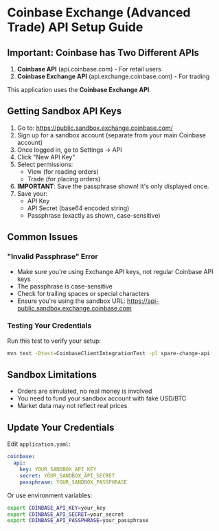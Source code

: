 # Coinbase Exchange (Advanced Trade) API Setup Guide

## Important: Coinbase has Two Different APIs

1. **Coinbase API** (api.coinbase.com) - For retail users
2. **Coinbase Exchange API** (api.exchange.coinbase.com) - For trading

This application uses the **Coinbase Exchange API**.

## Getting Sandbox API Keys

1. Go to: https://public.sandbox.exchange.coinbase.com/
2. Sign up for a sandbox account (separate from your main Coinbase account)
3. Once logged in, go to Settings → API
4. Click "New API Key"
5. Select permissions:
   - View (for reading orders)
   - Trade (for placing orders)
6. **IMPORTANT**: Save the passphrase shown! It's only displayed once.
7. Save your:
   - API Key
   - API Secret (base64 encoded string)
   - Passphrase (exactly as shown, case-sensitive)

## Common Issues

### "Invalid Passphrase" Error
- Make sure you're using Exchange API keys, not regular Coinbase API keys
- The passphrase is case-sensitive
- Check for trailing spaces or special characters
- Ensure you're using the sandbox URL: https://api-public.sandbox.exchange.coinbase.com

### Testing Your Credentials

Run this test to verify your setup:
```bash
mvn test -Dtest=CoinbaseClientIntegrationTest -pl spare-change-api
```

## Sandbox Limitations

- Orders are simulated, no real money is involved
- You need to fund your sandbox account with fake USD/BTC
- Market data may not reflect real prices

## Update Your Credentials

Edit `application.yaml`:
```yaml
coinbase:
  api:
    key: YOUR_SANDBOX_API_KEY
    secret: YOUR_SANDBOX_API_SECRET
    passphrase: YOUR_SANDBOX_PASSPHRASE
```

Or use environment variables:
```bash
export COINBASE_API_KEY=your_key
export COINBASE_API_SECRET=your_secret
export COINBASE_API_PASSPHRASE=your_passphrase
```